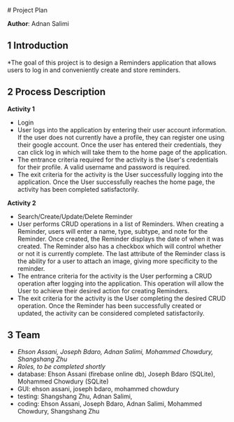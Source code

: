 \# Project Plan

**Author**: Adnan Salimi

## 1 Introduction

*The goal of this project is to design a Reminders application that allows users to log in and conveniently create and store reminders.


## 2 Process Description

**Activity 1**

- Login
- User logs into the application by entering their user account information. If the user does not currently have a profile, they can register one using their google account. Once the user has entered their credentials, they can click log in which will take them to the home page of the application.
- The entrance criteria required for the activity is the User's credentials for their profile. A valid username and password is required.
- The exit criteria for the activity is the User successfully logging into the application. Once the User successfully reaches the home page, the activity has been completed satisfactorily.


**Activity 2**

- Search/Create/Update/Delete Reminder
- User performs CRUD operations in a list of Reminders. When creating a Reminder, users will enter a name, type, subtype, and note for the Reminder. Once created, the Reminder displays the date of when it was created. The Reminder also has a checkbox which will control whether or not it is currently complete. The last attribute of the Reminder class is the ability for a user to attach an image, giving more specificity to the reminder.
- The entrance criteria for the activity is the User performing a CRUD operation after logging into the application. This operation will allow the User to achieve their desired action for creating Reminders. 
- The exit criteria for the activity is the User completing the desired CRUD operation. Once the Reminder has been successfully created or updated, the activity can be considered completed satisfactorily.


## 3 Team

- *Ehson Assani, Joseph Bdaro, Adnan Salimi, Mohammed Chowdury, Shangshang Zhu*
- *Roles, to be completed shortly*
- database: Ehson Assani (firebase online db), Joseph Bdaro (SQLite), Mohammed Chowdury (SQLite)
- GUI: ehson assani, joseph bdaro, mohammed chowdury
- testing: Shangshang Zhu, Adnan Salimi,
- coding: Ehson Assani, Joseph Bdaro, Adnan Salimi, Mohammed Chowdury, Shangshang Zhu


